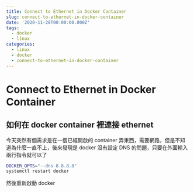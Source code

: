 ```yaml
---
title: Connect to Ethernet in Docker Container
slug: connect-to-ethernet-in-docker-container
date: '2020-11-28T00:00:00.000Z'
tags:
  - docker
  - linux
categories:
  - linux
  - docker
  - connect-to-ethernet-in-docker-container
---
```


# Connect to Ethernet in Docker Container

## 如何在 docker container 裡連接 ethernet

今天突然有個需求是在一個已經開啟的 container 弄東西，需要網路，但是不知道為什麼一直不上，後來發現是 docker 沒有設定 DNS 的問題，只要在外面輸入兩行指令就可以了

```bash
DOCKER_OPTS="--dns 8.8.8.8"
systemctl restart docker
```

然後重新啟動 docker
